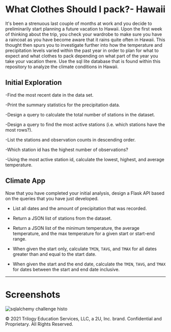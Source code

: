 # What Clothes Should I pack?- Hawaii

It's been a strenuous last couple of months at work and you decide to preliminarily start planning a future vacation to Hawaii. Upon the first week of thinking about the trip, you check your wardrobe to make sure you have a raincoat as you have become aware that it rains quite often in Hawaii. This thought then spurs you to investigate further into how the temperature and precipitation levels varied within the past year in order to plan for what to expect and what clothes to pack depending on what part of the year you take your vacation there. Use the sql lite database that is found within this repository to analyze the climate conditions in Hawaii. 

## Initial Exploration

-Find the most recent date in the data set.

-Print the summary statistics for the precipitation data.

-Design a query to calculate the total number of stations in the dataset.

-Design a query to find the most active stations (i.e. which stations have the most rows?).

-List the stations and observation counts in descending order.

-Which station id has the highest number of observations?

-Using the most active station id, calculate the lowest, highest, and average temperature.

## Climate App

Now that you have completed your initial analysis, design a Flask API based on the queries that you have just developed.


  * List all dates and the amount of precipitation that was recorded.

  * Return a JSON list of stations from the dataset.

  * Return a JSON list of the minimum temperature, the average temperature, and the max temperature for a given start or start-end range.

  * When given the start only, calculate `TMIN`, `TAVG`, and `TMAX` for all dates greater than and equal to the start date.

  * When given the start and the end date, calculate the `TMIN`, `TAVG`, and `TMAX` for dates between the start and end date inclusive.

--------------------------------------------------------------------------------------------------------------------------------------------------------------------------------------
  
  # Screenshots


![sqlalchemy challenge histo](https://user-images.githubusercontent.com/101612220/202082007-c9f6f8b9-6b1e-4128-ae54-ffdc44a2a32a.png)





© 2021 Trilogy Education Services, LLC, a 2U, Inc. brand. Confidential and Proprietary. All Rights Reserved.
